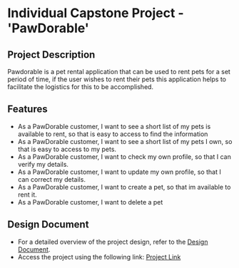 [//]: # (# AA-Capstone)
# Individual Capstone Project - 'PawDorable'

## Project Description
Pawdorable is a pet rental application that can be used to rent pets for a set period of time, if the user wishes to rent their pets this application helps to facilitate the logistics for this to be accomplished.

## Features

- As a PawDorable customer, I want to see a short list of my pets is available to rent, so that is easy to access to find the information
- As a PawDorable customer, I want to see a short list of my pets I own, so that is easy to access to my pets.
- As a PawDorable customer, I want to check my own profile, so that I can verify my details.
- As a PawDorable customer, I want to update my own profile, so that I can correct my details.
- As a PawDorable customer, I want to create a pet, so that im available to rent it.
- As a PawDorable customer, I want to delete a pet



## Design Document
- For a detailed overview of the project design, refer to the [Design Document](https://docs.google.com/document/d/1txxe9tjyyq0vpgDW8-qCEanZwQEiQloUKdoe76EGkLs/edit?usp=sharing).
- Access the project using the following link: [Project Link](https://d5yjjucangcb3.cloudfront.net/)
